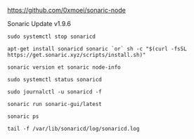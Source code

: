 https://github.com/0xmoei/sonaric-node

Sonaric Update v1.9.6

```shell
sudo systemctl stop sonaricd
```

```shell
apt-get install sonaricd sonaric `or` sh -c "$(curl -fsSL https://get.sonaric.xyz/scripts/install.sh)"
```

```shell
sonaric version et sonaric node-info
```

```shell
sudo systemctl status sonaricd
```

```shell
sudo journalctl -u sonaricd -f
```

```shell
sonaric run sonaric-gui/latest
```

```shell
sonaric ps
```

```shell
tail -f /var/lib/sonaricd/log/sonaricd.log
```
